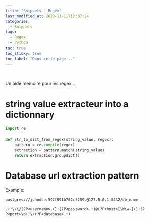 ```yaml
---
title: "Snippets - Regex"
last_modified_at: 2020-11-11T12:07:24
categories:
  - Snippets
tags:
  - Regex
  - Python
toc: true
toc_sticky: true
toc_label: "Dans cette page..."
---
```


<figure style="width: 0px; visibility: hidden;" class="">
  <a href="/assets/images/memes/code.jpg"><img src="/assets/images/memes/code.jpg"></a>
</figure>


Un aide mémoire pour les regex...


# string value extracteur into a dictionnary
```python
import re

def str_to_dict_from_regex(string_value, regex):
    pattern = re.compile(regex) 
    extraction = pattern.match(string_value)
    return extraction.groupdict()
```

# Database url extraction pattern

Example:
```
postgres://johndoe:597f99fb704c5259c@127.0.0.1:5432/db_name
```

```
.+:\/\/(?P<username>.+):(?P<password>.+)@(?P<host>[\W\w-]+):(?P<port>\d+)\/(?P<database>.+)
```
